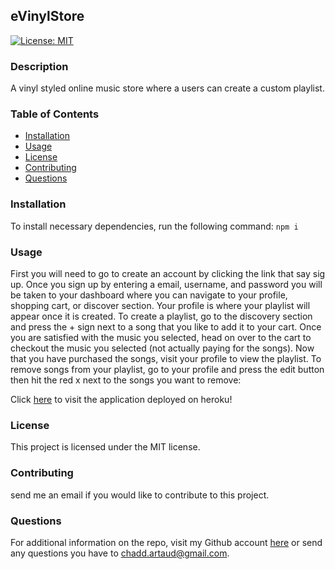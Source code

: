 ## eVinylStore
  [![License: MIT](https://img.shields.io/badge/License-MIT-yellow.svg)](https://opensource.org/licenses/MIT)
  ### Description
  A vinyl styled online music store where a users can create a custom playlist.
  ### Table of Contents
  - [Installation](https://github.com/cartaud/readmeGenerator#installation)
  - [Usage](https://github.com/cartaud/readmeGenerator#usage)
  - [License](https://github.com/cartaud/readmeGenerator#license)
  - [Contributing](https://github.com/cartaud/readmeGenerator#contributing)
  - [Questions](https://github.com/cartaud/readmeGenerator#questions)
  ### Installation
  To install necessary dependencies, run the following command:
  `npm i`
  ### Usage
  First you will need to go to create an account by clicking the link that say sig up. Once you sign up by entering a email, username, and password you will be taken to your dashboard where you can navigate to your profile, shopping cart, or discover section. Your profile is where your playlist will appear once it is created. To create a playlist, go to the discovery section and press the + sign next to a song that you like to add it to your cart. Once you are satisfied with the music you selected, head on over to the cart to checkout the music you selected (not actually paying for the songs). Now that you have purchased the songs, visit your profile to view the playlist. To remove songs from your playlist, go to your profile and press the edit button then hit the red x next to the songs you want to remove:
  
  Click [here](https://evinylstore.herokuapp.com/) to visit the application deployed on heroku! 
  
  ### License
  This project is licensed under the MIT license.
  ### Contributing
  send me an email if you would like to contribute to this project.
  ### Questions
  For additional information on the repo, visit my Github account [here](https://github.com/cartaud ) or send any questions you have to chadd.artaud@gmail.com. 

